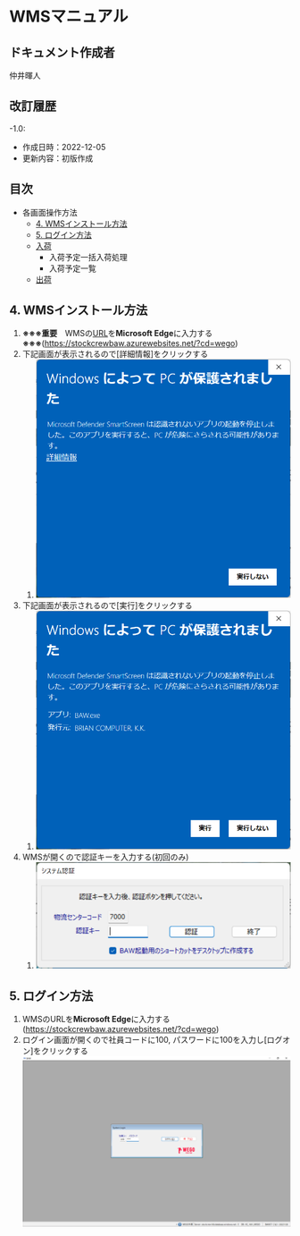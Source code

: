 # WMSマニュアル

## ドキュメント作成者
仲井暉人

## 改訂履歴
-1.0:
  - 作成日時：2022-12-05
  - 更新内容：初版作成

## 目次

- 各画面操作方法
  - [4. WMSインストール方法](#4-wmsインストール方法)
  - [5. ログイン方法](#5-ログイン方法)
  - [入荷](ItemPO.md)
    - 入荷予定一括入荷処理
    - 入荷予定一覧
  - [出荷](ECOrder.md)


## 4. WMSインストール方法

1. **※※※重要**　WMSの[URL](https://stockcrewbaw.azurewebsites.net/?cd=wego)を**Microsoft Edge**に入力する　**※※※**(https://stockcrewbaw.azurewebsites.net/?cd=wego)
2. 下記画面が表示されるので[詳細情報]をクリックする
   1. ![BAWのWindows保護画面](/img/Install/BAW_Windows_Guard.png)
3. 下記画面が表示されるので[実行]をクリックする
   1. ![BAWのWindows保護詳細画面](/img/Install/BAW_Windows_Guard_Dtl.png)
4. WMSが開くので認証キーを入力する(初回のみ)
   1. ![認証キー入力画面](/img/Install/Insert_SystemKey.png)

## 5. ログイン方法
1.   WMSのURLを**Microsoft Edge**に入力する(https://stockcrewbaw.azurewebsites.net/?cd=wego)
2.   ログイン画面が開くので社員コードに100, パスワードに100を入力し[ログオン]をクリックする![ログイン画面](/img/Install/wms-login.png)